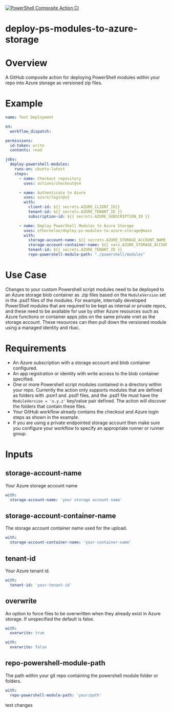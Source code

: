 [![PowerShell Composite Action CI](https://github.com/ethorneloe/deploy-ps-modules-to-azure-storage/actions/workflows/ci.yml/badge.svg)](https://github.com/ethorneloe/deploy-ps-modules-to-azure-storage/actions/workflows/ci.yml)

# deploy-ps-modules-to-azure-storage
# Overview
A GitHub composite action for deploying PowerShell modules within your repo into Azure storage as versioned zip files.

# Example
```yaml
name: Test Deployment

on:
  workflow_dispatch:

permissions:
  id-token: write
  contents: read

jobs:
  deploy-powershell-modules:
    runs-on: ubuntu-latest
    steps:
      - name: Checkout repository
        uses: actions/checkout@v4

      - name: Authenticate to Azure
        uses: azure/login@v2
        with:
          client-id: ${{ secrets.AZURE_CLIENT_ID}}
          tenant-id: ${{ secrets.AZURE_TENANT_ID }}
          subscription-id: ${{ secrets.AZURE_SUBSCRIPTION_ID }}

      - name: Deploy PowerShell Modules to Azure Storage
        uses: ethorneloe/deploy-ps-modules-to-azure-storage@main
        with:
          storage-account-name: ${{ secrets.AZURE_STORAGE_ACCOUNT_NAME }}
          storage-account-container-name: ${{ vars.AZURE_STORAGE_ACCOUNT_CONTAINER_NAME }}
          tenant-id: ${{ secrets.AZURE_TENANT_ID }}
          repo-powershell-module-path: "./powershell/modules"
```

# Use Case
Changes to your custom Powershell script modules need to be deployed to an Azure storage blob container as .zip files based on the `ModuleVersion` set in the .psd1 files of the modules. For example, internally developed PowerShell modules that are required to be kept as internal or private repos, and these need to be available for use by other Azure resources such as Azure functions or container apps jobs on the same private vnet as the storage account.  These resources can then pull down the versioned module using a managed identity and rbac.

# Requirements
- An Azure subscription with a storage account and blob container configured.
- An app registration or identity with write access to the blob container specified.
- One or more Powershell script modules contained in a directory within your repo. Currently the action only supports modules that are defined as folders with .psm1 and .psd1 files, and the .psd1 file must have the `ModuleVersion = 'x.y.z'` key/value pair defined.  The action will discover the folders that contain these files.
- Your GitHub workflow already contains the checkout and Azure login steps as shown in the example.
- If you are using a private endpointed storage account then make sure you configure your workflow to specify an appropriate runner or runner group.

# Inputs
## storage-account-name
Your Azure storage account name
```yaml
with:
  storage-account-name: 'your storage account name'
```

## storage-account-container-name
The storage account container name used for the upload.
```yaml
with:
  storage-account-container-name: 'your-container-name'
```

## tenant-id
Your Azure tenant id.
```yaml
with:
  tenant-id: 'your-tenant-id'
```

## overwrite
An option to force files to be overwritten when they already exist in Azure storage. If unspecified the default is false.
```yaml
with:
  overwrite: true
```
```yaml
with:
  overwrite: false
```

## repo-powershell-module-path
The path within your git repo containing the powershell module folder or folders.
```yaml
with:
  repo-powershell-module-path: 'your/path'
```

test changes
